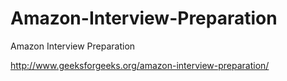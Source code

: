# Amazon-Interview-Preparation
Amazon Interview Preparation

http://www.geeksforgeeks.org/amazon-interview-preparation/
